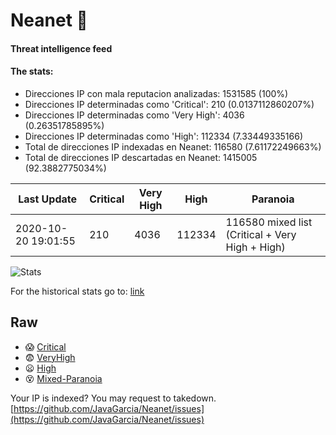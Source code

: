 # Neanet :hocho:
#### Threat intelligence feed
#### The stats:

- Direcciones IP con mala reputacion analizadas: 1531585 (100%)
- Direcciones IP determinadas como 'Critical':  210 (0.0137112860207%)
- Direcciones IP determinadas como 'Very High':  4036 (0.26351785895%)
- Direcciones IP determinadas como 'High':  112334 (7.33449335166)
- Total de direcciones IP indexadas en Neanet:  116580 (7.61172249663%)
- Total de direcciones IP descartadas en Neanet:  1415005 (92.3882775034%)

| Last Update | Critical | Very High | High | Paranoia |
| --- | --- | --- | --- | --- |
| 2020-10-20 19:01:55 | 210 | 4036 | 112334 | 116580 mixed list (Critical + Very High + High)|

![Stats](https://docs.google.com/spreadsheets/d/e/2PACX-1vSnaNMIXVabIpDJjufMlzH7poXnshF3mgd8Is1g9ytUEzVsP5my4Trn8f-xkoLLQ38xpL3HtmUexLo6/pubchart?oid=501124687&format=image)

For the historical stats go to: [link](/stats.csv)
## Raw
- :scream: [Critical](https://raw.githubusercontent.com/JavaGarcia/Neanet/master/blacklists/neanet_critical.txt)
- :fearful: [VeryHigh](https://raw.githubusercontent.com/JavaGarcia/Neanet/master/blacklists/neanet_veryHigh.txtt)
- :frowning: [High](https://raw.githubusercontent.com/JavaGarcia/Neanet/master/blacklists/neanet_high.txt)
- :dizzy_face: [Mixed-Paranoia](https://raw.githubusercontent.com/JavaGarcia/Neanet/master/blacklists/neanet_all.txt)


Your IP is indexed? You may request to takedown. [https://github.com/JavaGarcia/Neanet/issues](https://github.com/JavaGarcia/Neanet/issues)














































































































































































































































































































































































































































































































































































































































































































































































































































































































































































































































































































































































































































































































































































































































































































































































































